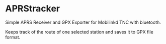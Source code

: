 # APRStracker
Simple APRS Receiver and GPX Exporter for Mobilinkd TNC with bluetooth.

Keeps track of the route of one selected station and saves it to GPX file format.
